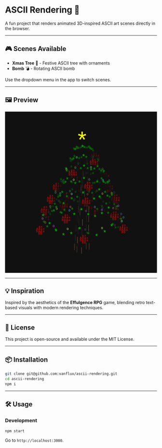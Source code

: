 
# ASCII Rendering 🎨

A fun project that renders animated 3D-inspired ASCII art scenes directly in the browser.

---

## 🎮 Scenes Available

* **Xmas Tree** 🎄 - Festive ASCII tree with ornaments
* **Bomb** 💣 - Rotating ASCII bomb

Use the dropdown menu in the app to switch scenes.

---

## 🖼️ Preview

![Demo](./docs/xmas-tree.png)

---

## 💡 Inspiration

Inspired by the aesthetics of the **Effulgence RPG** game, blending retro text-based visuals with modern rendering techniques.

---

## 📄 License

This project is open-source and available under the MIT License.

---

## 📦 Installation

```bash
git clone git@github.com:vanflux/ascii-rendering.git
cd ascii-rendering
npm i
```

---

## 🛠️ Usage

### Development

```bash
npm start
```

Go to `http://localhost:3000`.
